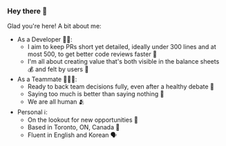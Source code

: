 ### Hey there 👋

Glad you're here! A bit about me:

- As a Developer 🧑‍💻:
  - I aim to keep PRs short yet detailed, ideally under 300 lines and at most 500, to get better code reviews faster 👀
  - I'm all about creating value that's both visible in the balance sheets 💰 and felt by users 🫶
- As a Teammate 🧑‍🤝‍🧑:
  - Ready to back team decisions fully, even after a healthy debate 🤝
  - Saying too much is better than saying nothing 📢
  - We are all human 🫂
- Personal ℹ️:
  - On the lookout for new opportunities 🌟
  - Based in Toronto, ON, Canada 🍁
  - Fluent in English and Korean 🗣️
